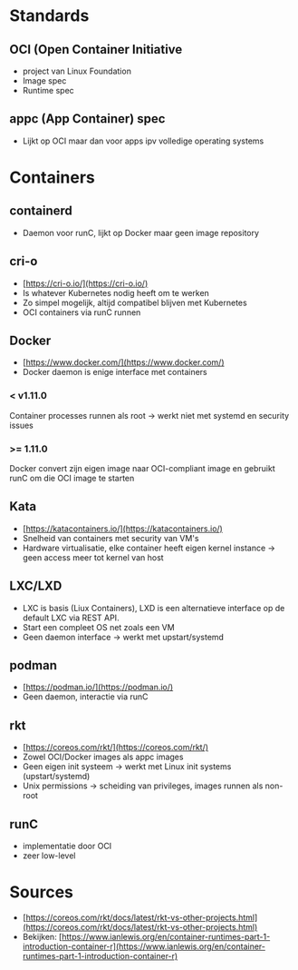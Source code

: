 # Standards

## OCI (Open Container Initiative
- project van Linux Foundation
- Image spec
- Runtime spec

## appc (App Container) spec
- Lijkt op OCI maar dan voor apps ipv volledige operating systems

# Containers

## containerd
- Daemon voor runC, lijkt op Docker maar geen image repository

## cri-o
- [https://cri-o.io/](https://cri-o.io/)
- Is whatever Kubernetes nodig heeft om te werken
- Zo simpel mogelijk, altijd compatibel blijven met Kubernetes
- OCI containers via runC runnen

## Docker
- [https://www.docker.com/](https://www.docker.com/)
- Docker daemon is enige interface met containers

### < v1.11.0
Container processes runnen als root -> werkt niet met systemd en security issues

### >= 1.11.0
Docker convert zijn eigen image naar OCI-compliant image en gebruikt runC om die OCI image te starten

## Kata
- [https://katacontainers.io/](https://katacontainers.io/)
- Snelheid van containers met security van VM's
- Hardware virtualisatie, elke container heeft eigen kernel instance -> geen access meer tot kernel van host

## LXC/LXD
- LXC is basis (Liux Containers), LXD is een alternatieve interface op de default LXC via REST API.
- Start een compleet OS net zoals een VM
- Geen daemon interface -> werkt met upstart/systemd

## podman
- [https://podman.io/](https://podman.io/)
- Geen daemon, interactie via runC

## rkt
- [https://coreos.com/rkt/](https://coreos.com/rkt/)
- Zowel OCI/Docker images als appc images
- Geen eigen init systeem -> werkt met Linux init systems (upstart/systemd)
- Unix permissions -> scheiding van privileges, images runnen als non-root

## runC
- implementatie door OCI
- zeer low-level

# Sources
- [https://coreos.com/rkt/docs/latest/rkt-vs-other-projects.html](https://coreos.com/rkt/docs/latest/rkt-vs-other-projects.html)
- Bekijken: [https://www.ianlewis.org/en/container-runtimes-part-1-introduction-container-r](https://www.ianlewis.org/en/container-runtimes-part-1-introduction-container-r)
